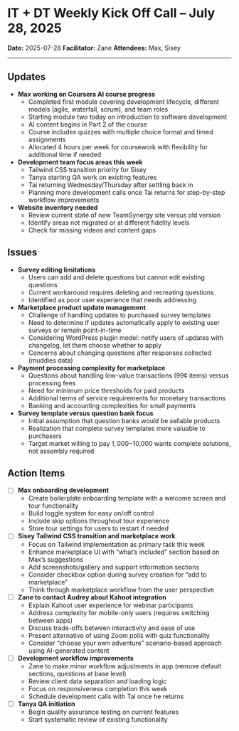 # IT + DT Weekly Kick Off Call – July 28, 2025

**Date:** 2025-07-28
**Facilitator:** Zane
**Attendees:** Max, Sisey

---

##  Updates

- **Max working on Coursera AI course progress**
  - Completed first module covering development lifecycle, different models (agile, waterfall, scrum), and team roles
  - Starting module two today on introduction to software development
  - AI content begins in Part 2 of the course
  - Course includes quizzes with multiple choice format and timed assignments
  - Allocated 4 hours per week for coursework with flexibility for additional time if needed
- **Development team focus areas this week**
  - Tailwind CSS transition priority for Sisey
  - Tanya starting QA work on existing features
  - Tai returning Wednesday/Thursday after settling back in
  - Planning more development calls once Tai returns for step-by-step workflow improvements
- **Website inventory needed**
  - Review current state of new TeamSynergy site versus old version
  - Identify areas not migrated or at different fidelity levels
  - Check for missing videos and content gaps

## Issues

- **Survey editing limitations**
  - Users can add and delete questions but cannot edit existing questions
  - Current workaround requires deleting and recreating questions
  - Identified as poor user experience that needs addressing
- **Marketplace product update management**
  - Challenge of handling updates to purchased survey templates
  - Need to determine if updates automatically apply to existing user surveys or remain point-in-time
  - Considering WordPress plugin model: notify users of updates with changelog, let them choose whether to apply
  - Concerns about changing questions after responses collected (muddies data)
- **Payment processing complexity for marketplace**
  - Questions about handling low-value transactions (99¢ items) versus processing fees
  - Need for minimum price thresholds for paid products
  - Additional terms of service requirements for monetary transactions
  - Banking and accounting complexities for small payments
- **Survey template versus question bank focus**
  - Initial assumption that question banks would be sellable products
  - Realization that complete survey templates more valuable to purchasers
  - Target market willing to pay $1,000-$10,000 wants complete solutions, not assembly required

## Action Items

- [ ] **Max onboarding development**
  - Create boilerplate onboarding template with a welcome screen and tour functionality
  - Build toggle system for easy on/off control
  - Include skip options throughout tour experience
  - Store tour settings for users to restart if needed
- [ ] **Sisey Tailwind CSS transition and marketplace work**
  - Focus on Tailwind implementation as primary task this week
  - Enhance marketplace UI with “what’s included” section based on Max’s suggestions
  - Add screenshots/gallery and support information sections
  - Consider checkbox option during survey creation for “add to marketplace”
  - Think through marketplace workflow from the user perspective
- [ ] **Zane to contact Audrey about Kahoot integration**
  - Explain Kahoot user experience for webinar participants
  - Address complexity for mobile-only users (requires switching between apps)
  - Discuss trade-offs between interactivity and ease of use
  - Present alternative of using Zoom polls with quiz functionality
  - Consider “choose your own adventure” scenario-based approach using AI-generated content
- [ ] **Development workflow improvements**
  - Zane to make minor workflow adjustments in app (remove default sections, questions at base level)
  - Review client data separation and loading logic
  - Focus on responsiveness completion this week
  - Schedule development calls with Tai once he returns
- [ ] **Tanya QA initiation**
  - Begin quality assurance testing on current features
  - Start systematic review of existing functionality
